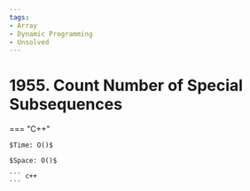 ```yaml
---
tags:
- Array
- Dynamic Programming
- Unsolved
---
```



# 1955. Count Number of Special Subsequences

=== "C++"

    $Time: O()$

    $Space: O()$

    ``` c++
    ```